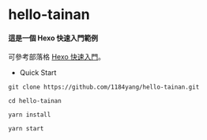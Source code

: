 # hello-tainan

#### 這是一個 Hexo 快速入門範例

可參考部落格 [Hexo 快速入門](https://1184yang.github.io/2020/07/23/Hexo-Quickstart/)。

* Quick Start

```
git clone https://github.com/1184yang/hello-tainan.git

cd hello-tainan

yarn install

yarn start
```
